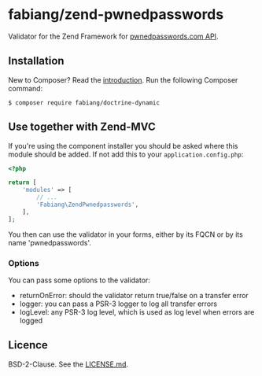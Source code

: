 # fabiang/zend-pwnedpasswords

Validator for the Zend Framework for [pwnedpasswords.com API](https://haveibeenpwned.com/API/v2#PwnedPasswords).

## Installation

New to Composer? Read the [introduction](https://getcomposer.org/doc/00-intro.md#introduction). Run the following Composer command:

```console
$ composer require fabiang/doctrine-dynamic
```

## Use together with Zend-MVC

If you're using the component installer you should be asked where this module should be added.
If not add this to your `application.config.php`:

```php
<?php

return [
    'modules' => [
        // ...
        'Fabiang\ZendPwnedpasswords',
    ],
];
```

You then can use the validator in your forms, either by its FQCN or by its name 'pwnedpasswords'.

### Options

You can pass some options to the validator:

* returnOnError: should the validator return true/false on a transfer error
* logger: you can pass a PSR-3 logger to log all transfer errors
* logLevel: any PSR-3 log level, which is used as log level when errors are logged

## Licence

BSD-2-Clause. See the [LICENSE.md](LICENSE.md).
